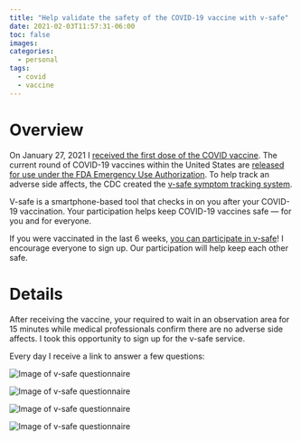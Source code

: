```yaml
---
title: "Help validate the safety of the COVID-19 vaccine with v-safe"
date: 2021-02-03T11:57:31-06:00
toc: false
images:
categories:
  - personal
tags: 
  - covid
  - vaccine
---
```


# Overview
On January 27, 2021 I [received the first dose of the COVID vaccine](/posts/2021/covid-1st-shot/).  The current round of COVID-19 vaccines within the United States are [released for use under the FDA Emergency Use Authorization](https://www.fda.gov/news-events/press-announcements/fda-takes-key-action-fight-against-covid-19-issuing-emergency-use-authorization-first-covid-19).  To help track an adverse side affects, the CDC created the [v-safe symptom tracking system](https://vsafe.cdc.gov).

V-safe is a smartphone-based tool that checks in on you after your COVID-19 vaccination. Your participation helps keep COVID-19 vaccines safe — for you and for everyone.

If you were vaccinated in the last 6 weeks, [you can participate in v-safe](https://vsafe.cdc.gov)!  I encourage everyone to sign up.  Our participation will help keep each other safe.   

# Details

After receiving the vaccine, your required to wait in an observation area for 15 minutes while medical professionals confirm there are no adverse side affects.  I took this opportunity to sign up for the v-safe service.   

Every day I receive a link to answer a few questions:

![Image of v-safe questionnaire](/images/vsafe1.PNG)

![Image of v-safe questionnaire](/images/vsafe2.PNG)

![Image of v-safe questionnaire](/images/vsafe3.PNG)

![Image of v-safe questionnaire](/images/vsafe4.PNG)
